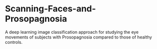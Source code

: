 # Scanning-Faces-and-Prosopagnosia
A deep learning image classification approach for studying the eye movements of subjects with Prosopagnosia compared to those of healthy controls.
